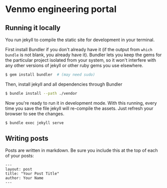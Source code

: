 # Venmo engineering portal

## Running it locally

You run jekyll to compile the static site for development in your terminal.

First install Bundler if you don't already have it (if the output from `which bundle` is not blank, you already have it). Bundler lets you keep the gems for the particular project isolated from your system, so it won't interfere with any other versions of jekyll or other ruby gems you use elsewhere.

```sh
$ gem install bundler  # (may need sudo)
```

Then, install jekyll and all dependencies through Bundler

```sh
$ bundle install --path ./vendor
```

Now you're ready to run it in development mode. With this running, every time you save the file jekyll will re-compile the assets. Just refresh your browser to see the changes.

```sh
$ bundle exec jekyll serve
```

## Writing posts

Posts are written in markdown.  Be sure you include this at the top of each of your posts:

```
---
layout: post
title: "Your Post Title"
author: Your Name
---
```
